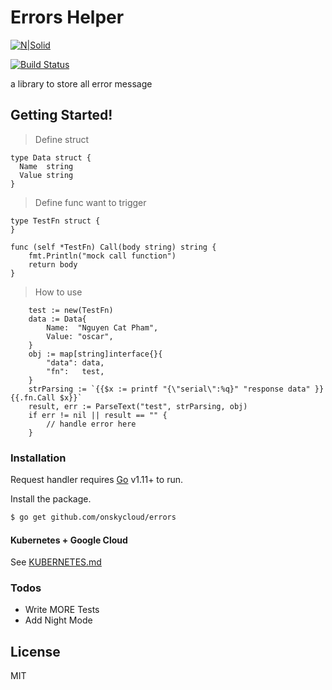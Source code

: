 # Errors Helper

[![N|Solid](https://cldup.com/dTxpPi9lDf.thumb.png)](https://github.com/onskycloud/errors)

[![Build Status](https://travis-ci.org/joemccann/dillinger.svg?branch=master)](https://github.com/onskycloud/errors)

 a library to store all error message
## Getting Started!
> Define struct
  ```
  type Data struct {
	Name  string
	Value string
}
```
> Define func want to trigger
```
type TestFn struct {
}

func (self *TestFn) Call(body string) string {
	fmt.Println("mock call function")
	return body
}
```
> How to use
```
	test := new(TestFn)
	data := Data{
		Name:  "Nguyen Cat Pham",
		Value: "oscar",
	}
	obj := map[string]interface{}{
		"data": data,
		"fn":   test,
	}
	strParsing := `{{$x := printf "{\"serial\":%q}" "response data" }}{{.fn.Call $x}}`
	result, err := ParseText("test", strParsing, obj)
	if err != nil || result == "" {
		// handle error here
	}
```

### Installation

Request handler requires [Go](https://golang.org/) v1.11+ to run.

Install the package.

```sh
$ go get github.com/onskycloud/errors
```

#### Kubernetes + Google Cloud

See [KUBERNETES.md](https://github.com/joemccann/dillinger/blob/master/KUBERNETES.md)


### Todos

 - Write MORE Tests
 - Add Night Mode

License
----

MIT